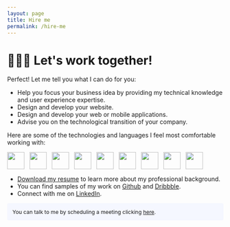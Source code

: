```yaml
---
layout: page
title: Hire me
permalink: /hire-me
---
```



# 👨🏻‍💻 Let's work together!

Perfect! Let me tell you what I can do for you:

- Help you focus your business idea by providing my technical knowledge and user experience expertise.
- Design and develop your website.
- Design and develop your web or mobile applications.
- Advise you on the technological transition of your company.

Here are some of the technologies and languages I feel most comfortable working with:

<div id="technologies" style="display:flex; justify-content: start">
<img 
width="40px"
height="40px"
style="margin:0;"
src="https://upload.wikimedia.org/wikipedia/commons/7/73/Ruby_logo.svg"/>
<img 
width="40px"
height="40px"
style="margin:0; margin-left: 12px;"
src="https://upload.wikimedia.org/wikipedia/commons/9/99/Unofficial_JavaScript_logo_2.svg"/>
<img 
width="40px"
height="40px"
style="margin:0; margin-left: 12px;"
src="https://upload.wikimedia.org/wikipedia/commons/4/4c/Typescript_logo_2020.svg"/>
<img 
width="40px"
height="40px"
style="margin:0; margin-left: 12px;"
src="https://upload.wikimedia.org/wikipedia/commons/a/a7/React-icon.svg"/>
<img 
width="40px"
height="40px"
style="margin:0; margin-left: 12px;"
src="https://www.svgrepo.com/show/374118/tailwind.svg"/>
<img 
width="40px"
height="40px"
style="margin:0; margin-left: 12px;"
src="https://www.svgrepo.com/show/353751/flutter.svg"/>
<img 
width="40px"
height="40px"
style="margin:0; margin-left: 12px;"
src="https://upload.wikimedia.org/wikipedia/commons/3/33/Figma-logo.svg"/>
<img 
width="40px"
height="40px"
style="margin:0; margin-left: 12px;"
src="https://upload.wikimedia.org/wikipedia/commons/9/98/WordPress_blue_logo.svg"/>
<img 
width="40px"
height="40px"
style="margin:0; margin-left: 12px;"
src="https://www.svgrepo.com/show/306070/framer.svg"/>
</div>

- [Download my resume](https://docs.google.com/document/d/10zwBGEO3XI5P-yxAje9PkUKiXILKrhWf/edit?usp=sharing&ouid=110596581882338817822&rtpof=true&sd=true) to learn more about my professional background.
- You can find samples of my work on [Github](https://github.com/devcarlosmolero) and [Dribbble](https://dribbble.com/devcarlosmolero).
- Connect with me on [LinkedIn](https://www.linkedin.com/in/iscarlosmolero/).
<p style="padding: 1em 1em; background: #f5f7ff; font-size: 0.88em; border-radius: 4px;">
You can talk to me by scheduling a meeting clicking <a target="_blank" href="https://cal.com/devcarlosmolero/hire-me-meeting?duration=30">here</a>.
</p>